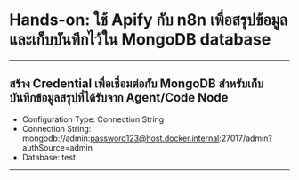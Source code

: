 # Hands-on: ใช้ Apify กับ n8n เพื่อสรุปข้อมูล และเก็บบันทึกไว้ใน MongoDB database

---

## สร้าง Credential เพื่อเชื่อมต่อกับ MongoDB สำหรับเก็บบันทึกข้อมูลสรุปที่ได้รับจาก Agent/Code Node

- Configuration Type: Connection String
- Connection String: mongodb://admin:password123@host.docker.internal:27017/admin?authSource=admin
- Database: test

---
